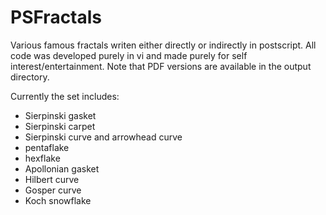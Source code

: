 # PSFractals

Various famous fractals writen either directly or indirectly in postscript.  All code was developed purely in vi and made purely for self interest/entertainment.  Note that PDF versions are available in the output directory.

Currently the set includes:
* Sierpinski gasket
* Sierpinski carpet
* Sierpinski curve and arrowhead curve 
* pentaflake
* hexflake
* Apollonian gasket
* Hilbert curve
* Gosper curve
* Koch snowflake
